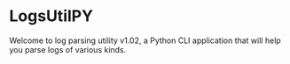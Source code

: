 # LogsUtilPY

Welcome to log parsing utility v1.02, a Python CLI application that will help you parse logs of various kinds.

